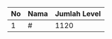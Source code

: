 | No | Nama            | Jumlah Level |
|----|-----------------|--------------|
| 1  | #    |    1120        |
